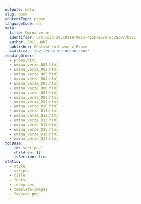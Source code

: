 ```yaml
---
outputs: meta
slug: book
contentType: prose
languageCode: en
meta:
  title: Umina verze
  identifier: urn:uuid:296c0919-9963-415a-a386-6c26c077b931
  author: Emil Hakl
  publisher: Městská knihovna v Praze
  modified: '2021-09-01T00:00:00.000Z'
readingOrder:
  - promo.html
  - umina_verze_001.html
  - umina_verze_002.html
  - umina_verze_003.html
  - umina_verze_004.html
  - umina_verze_005.html
  - umina_verze_006.html
  - umina_verze_007.html
  - umina_verze_008.html
  - umina_verze_009.html
  - umina_verze_010.html
  - umina_verze_011.html
  - umina_verze_012.html
  - umina_verze_013.html
  - umina_verze_014.html
  - umina_verze_015.html
  - umina_verze_016.html
  - umina_verze_017.html
tocBase:
  - id: section-1
    children: []
    isSection: true
static:
  - style
  - scripts
  - title
  - fonts
  - resources
  - template-images
  - favicon.png
---
```

